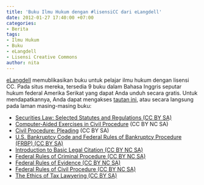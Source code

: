 ```yaml
---
title: 'Buku Ilmu Hukum dengan #lisensiCC dari eLangdell'
date: 2012-01-27 17:40:00 +07:00
categories:
- Berita
tags:
- Ilmu Hukum
- Buku
- eLangdell
- Lisensi Creative Commons
author: nita
---
```


[eLangdell](http://elangdell.cali.org/node/2) memublikasikan buku untuk pelajar ilmu hukum dengan lisensi CC. Pada situs mereka, tersedia 9 buku dalam Bahasa Inggris seputar hukum federal Amerika Serikat yang dapat Anda unduh secara gratis. Untuk mendapatkannya, Anda dapat mengakses [tautan ini](http://elangdell.cali.org/), atau secara langsung pada laman masing-masing buku:

* [Securities Law: Selected Statutes and Regulations (CC BY SA)](http://elangdell.cali.org/content/securities-law-selected-statutes-and-regulations)
* [Computer-Aided Exercises in Civil Procedure](http://elangdell.cali.org/content/computer-aided-exercises-civil-procedure) (CC BY NC SA)
* [Civil Procedure: Pleading](http://elangdell.cali.org/content/civil-procedure-pleading) (CC BY SA)
* [U.S. Bankruptcy Code and Federal Rules of Bankruptcy Procedure (FRBP) (CC BY SA)](http://elangdell.cali.org/content/us-bankruptcy-code-and-federal-rules-bankruptcy-procedure-frbp)
* [Introduction to Basic Legal Citation (CC BY NC SA)](http://elangdell.cali.org/content/introduction-basic-legal-citation)
* [Federal Rules of Criminal Procedure (CC BY NC SA)](http://elangdell.cali.org/content/federal-rules-criminal-procedure)
* [Federal Rules of Evidence (CC BY NC SA)](http://elangdell.cali.org/content/federal-rules-evidence)
* [Federal Rules of Civil Procedure (CC BY NC SA)](http://elangdell.cali.org/content/federal-rules-civil-procedure)
* [The Ethics of Tax Lawyering (CC BY SA)](http://elangdell.cali.org/content/ethics-tax-lawyering)